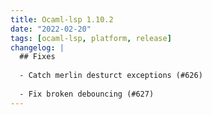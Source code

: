 ```yaml
---
title: Ocaml-lsp 1.10.2
date: "2022-02-20"
tags: [ocaml-lsp, platform, release]
changelog: |
  ## Fixes
  
  - Catch merlin desturct exceptions (#626)
  
  - Fix broken debouncing (#627)
---
```


